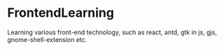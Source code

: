 # FrontendLearning
Learning various front-end technology, such as react, antd, gtk in js, gjs, gnome-shell-extension etc.
